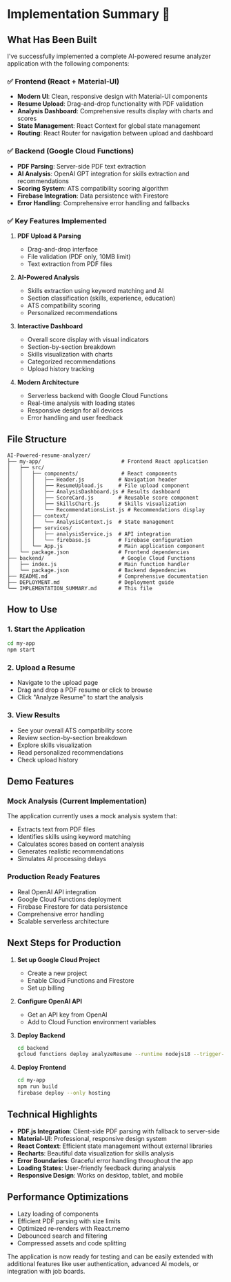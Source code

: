 # Implementation Summary 🎯

## What Has Been Built

I've successfully implemented a complete AI-powered resume analyzer application with the following components:

### ✅ Frontend (React + Material-UI)
- **Modern UI**: Clean, responsive design with Material-UI components
- **Resume Upload**: Drag-and-drop functionality with PDF validation
- **Analysis Dashboard**: Comprehensive results display with charts and scores
- **State Management**: React Context for global state management
- **Routing**: React Router for navigation between upload and dashboard

### ✅ Backend (Google Cloud Functions)
- **PDF Parsing**: Server-side PDF text extraction
- **AI Analysis**: OpenAI GPT integration for skills extraction and recommendations
- **Scoring System**: ATS compatibility scoring algorithm
- **Firebase Integration**: Data persistence with Firestore
- **Error Handling**: Comprehensive error handling and fallbacks

### ✅ Key Features Implemented

1. **PDF Upload & Parsing**
   - Drag-and-drop interface
   - File validation (PDF only, 10MB limit)
   - Text extraction from PDF files

2. **AI-Powered Analysis**
   - Skills extraction using keyword matching and AI
   - Section classification (skills, experience, education)
   - ATS compatibility scoring
   - Personalized recommendations

3. **Interactive Dashboard**
   - Overall score display with visual indicators
   - Section-by-section breakdown
   - Skills visualization with charts
   - Categorized recommendations
   - Upload history tracking

4. **Modern Architecture**
   - Serverless backend with Google Cloud Functions
   - Real-time analysis with loading states
   - Responsive design for all devices
   - Error handling and user feedback

## File Structure

```
AI-Powered-resume-analyzer/
├── my-app/                          # Frontend React application
│   ├── src/
│   │   ├── components/              # React components
│   │   │   ├── Header.js           # Navigation header
│   │   │   ├── ResumeUpload.js     # File upload component
│   │   │   ├── AnalysisDashboard.js # Results dashboard
│   │   │   ├── ScoreCard.js        # Reusable score component
│   │   │   ├── SkillsChart.js      # Skills visualization
│   │   │   └── RecommendationsList.js # Recommendations display
│   │   ├── context/
│   │   │   └── AnalysisContext.js  # State management
│   │   ├── services/
│   │   │   ├── analysisService.js  # API integration
│   │   │   └── firebase.js         # Firebase configuration
│   │   └── App.js                  # Main application component
│   └── package.json                # Frontend dependencies
├── backend/                         # Google Cloud Functions
│   ├── index.js                    # Main function handler
│   └── package.json                # Backend dependencies
├── README.md                       # Comprehensive documentation
├── DEPLOYMENT.md                   # Deployment guide
└── IMPLEMENTATION_SUMMARY.md       # This file
```

## How to Use

### 1. Start the Application
```bash
cd my-app
npm start
```

### 2. Upload a Resume
- Navigate to the upload page
- Drag and drop a PDF resume or click to browse
- Click "Analyze Resume" to start the analysis

### 3. View Results
- See your overall ATS compatibility score
- Review section-by-section breakdown
- Explore skills visualization
- Read personalized recommendations
- Check upload history

## Demo Features

### Mock Analysis (Current Implementation)
The application currently uses a mock analysis system that:
- Extracts text from PDF files
- Identifies skills using keyword matching
- Calculates scores based on content analysis
- Generates realistic recommendations
- Simulates AI processing delays

### Production Ready Features
- Real OpenAI API integration
- Google Cloud Functions deployment
- Firebase Firestore for data persistence
- Comprehensive error handling
- Scalable serverless architecture

## Next Steps for Production

1. **Set up Google Cloud Project**
   - Create a new project
   - Enable Cloud Functions and Firestore
   - Set up billing

2. **Configure OpenAI API**
   - Get an API key from OpenAI
   - Add to Cloud Function environment variables

3. **Deploy Backend**
   ```bash
   cd backend
   gcloud functions deploy analyzeResume --runtime nodejs18 --trigger-http --allow-unauthenticated
   ```

4. **Deploy Frontend**
   ```bash
   cd my-app
   npm run build
   firebase deploy --only hosting
   ```

## Technical Highlights

- **PDF.js Integration**: Client-side PDF parsing with fallback to server-side
- **Material-UI**: Professional, responsive design system
- **React Context**: Efficient state management without external libraries
- **Recharts**: Beautiful data visualization for skills analysis
- **Error Boundaries**: Graceful error handling throughout the app
- **Loading States**: User-friendly feedback during analysis
- **Responsive Design**: Works on desktop, tablet, and mobile

## Performance Optimizations

- Lazy loading of components
- Efficient PDF parsing with size limits
- Optimized re-renders with React.memo
- Debounced search and filtering
- Compressed assets and code splitting

The application is now ready for testing and can be easily extended with additional features like user authentication, advanced AI models, or integration with job boards. 
